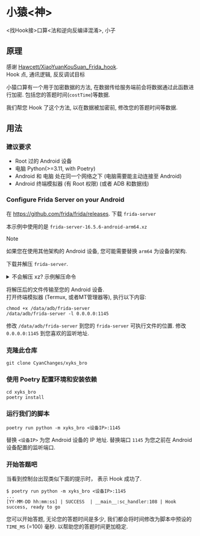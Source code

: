 # 小猿<神>
<找Hook接>口算<法和逆向反编译混淆>, 小子

## 原理
感谢
[Hawcett/XiaoYuanKouSuan_Frida_hook](https://github.com/Hawcett/XiaoYuanKouSuan_Frida_hook/).  
Hook 点, 通讯逻辑, 反反调试目标

小猿口算有一个用于加密数据的方法,
在数据传给服务端前会将数据通过此函数进行加密. 
包括您的答题时间(`costTime`)等数据.

我们帮您 Hook 了这个方法, 
以在数据被加密前, 
修改您的答题时间等数据.

## 用法
### 建议要求
- Root 过的 Android 设备
- 电脑 Python(>=3.11, with Poetry)
- Android 和 电脑 处在同一个网络之下 (电脑需要能主动连接至 Android)
- Android 终端模拟器 (有 Root 权限) (或者 ADB 和数据线)

### Configure Frida Server on your Android

在 https://github.com/frida/frida/releases.
下载 `frida-server`

本示例中使用的是
```frida-server-16.5.6-android-arm64.xz```

> [!NOTE]  
> 如果您在使用其他架构的 Android 设备, 
> 您可能需要替换 `arm64` 为设备的架构.


下载并解压 `frida-server`.  

<details>

<summary>不会解压 xz? 示例解压命令</summary>

<code>
xz --decompress frida-server-16.5.6-android-arm64.xz
</code>

</details>

将解压后的文件传输至您的 Android 设备.  
打开终端模拟器 (Termux, 或者MT管理器等),
执行以下内容:


```shell
chmod +x /data/adb/frida-server
/data/adb/frida-server -l 0.0.0.0:1145
```

修改 `/data/adb/frida-server` 到您的 `frida-server` 可执行文件的位置.
修改 `0.0.0.0:1145` 到您喜欢的监听地址.

### 克隆此仓库

```shell
git clone CyanChanges/xyks_bro
```

### 使用 Poetry 配置环境和安装依赖
```shell
cd xyks_bro
poetry install
```

### 运行我们的脚本

```shell
poetry run python -m xyks_bro <设备IP>:1145
```
替换 `<设备IP>` 为您 Android 设备的 IP 地址.
替换端口 `1145` 为您之前在 Android 设备配置的监听端口.

### 开始答题吧
当看到控制台出现类似下面的提示时，
表示 Hook 成功了.

```shell
$ poetry run python -m xyks_bro <设备IP>:1145
...
[YY-MM-DD hh:mm:ss] | SUCCESS  | __main__:sc_handler:108 | Hook success, ready to go
```

您可以开始答题, 
无论您的答题时间是多少,
我们都会将时间修改为脚本中预设的 `TIME_MS` (=100) 毫秒.
以帮助您的答题时间更加稳定.

